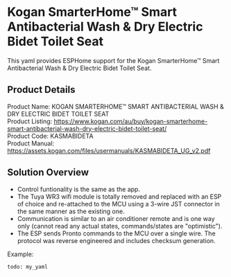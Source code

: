# Kogan SmarterHome™ Smart Antibacterial Wash & Dry Electric Bidet Toilet Seat

This yaml provides ESPHome support for the Kogan SmarterHome™ Smart Antibacterial Wash & Dry Electric Bidet Toilet Seat.  

## Product Details
Product Name:      KOGAN SMARTERHOME™ SMART ANTIBACTERIAL WASH & DRY ELECTRIC BIDET TOILET SEAT  
Product Listing:   https://www.kogan.com/au/buy/kogan-smarterhome-smart-antibacterial-wash-dry-electric-bidet-toilet-seat/  
Product Code:      KASMABIDETA  
Product Manual:    https://assets.kogan.com/files/usermanuals/KASMABIDETA_UG_v2.pdf  

## Solution Overview
* Control funtionality is the same as the app.
* The Tuya WR3 wifi module is totally removed and replaced with an ESP of choice and re-attached to the MCU using a 3-wire JST connector in the same manner as the existing one. 
* Communication is similar to an air conditioner remote and is one way only (cannot read any actual states, commands/states are "optimistic").
* The ESP sends Pronto commands to the MCU over a single wire. The protocol was reverse engineered and includes checksum generation. 

Example:

```
todo: my_yaml

```
